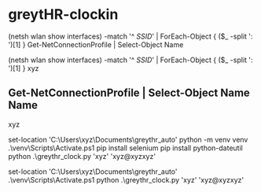 # greytHR-clockin

(netsh wlan show interfaces) -match '^ *SSID*' | ForEach-Object { ($_ -split ': ')[1] }
Get-NetConnectionProfile | Select-Object Name


(netsh wlan show interfaces) -match '^ *SSID*' | ForEach-Object { ($_ -split ': ')[1] }
xyz

Get-NetConnectionProfile | Select-Object Name
Name
----
xyz


set-location 'C:\Users\xyz\Documents\greythr_auto'
python -m venv venv
.\venv\Scripts\Activate.ps1
pip install selenium
pip install python-dateutil
python .\greythr_clock.py 'xyz' 'xyz@xyzxyz'


set-location 'C:\Users\xyz\Documents\greythr_auto'
.\venv\Scripts\Activate.ps1
python .\greythr_clock.py 'xyz' 'xyz@xyzxyz'
